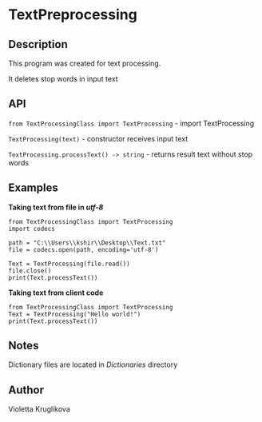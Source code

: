 # TextPreprocessing

## Description

This program was created for text processing.

It deletes stop words in input text

## API

```from TextProcessingClass import TextProcessing``` - import TextProcessing

```TextProcessing(text)``` - constructor receives input text

```TextProcessing.processText() -> string``` - returns result text without stop words

## Examples

**Taking text from file in *utf-8***

```
from TextProcessingClass import TextProcessing
import codecs

path = "C:\\Users\\kshir\\Desktop\\Text.txt"
file = codecs.open(path, encoding='utf-8')

Text = TextProcessing(file.read())
file.close()
print(Text.processText())
```

**Taking text from client code**

```
from TextProcessingClass import TextProcessing
Text = TextProcessing("Hello world!")
print(Text.processText())
```

## Notes

Dictionary files are located in *Dictionaries* directory

## Author

Violetta Kruglikova


